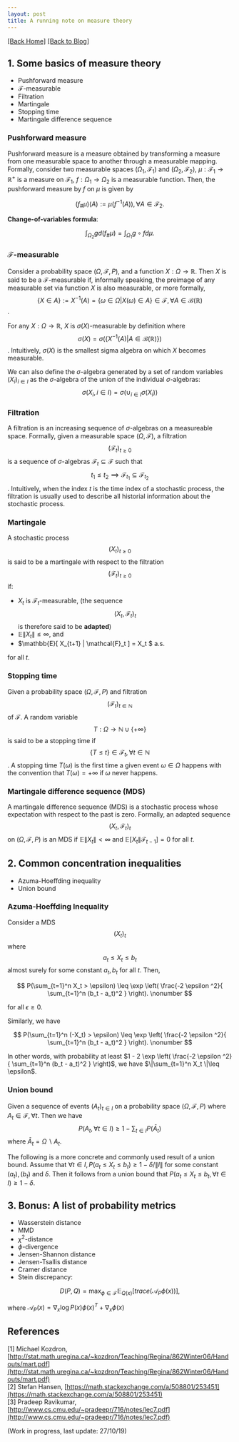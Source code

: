 ```yaml
---
layout: post
title: A running note on measure theory
---  
```

[[Back Home]](/)  [[Back to Blog]](/blogs/post) 


## 1. Some basics of measure theory   
* Pushforward measure   
* $\mathcal{F}$-measurable  
* Filtration  
* Martingale  
* Stopping time 
* Martingale difference sequence 

### Pushforward measure    

Pushforward measure is a measure obtained by transforming a measure from one measurable space to another through a measurable mapping. Formally, consider two measurable spaces $(\Omega_1, \mathcal{F}_1)$ and $(\Omega_2, \mathcal{F}_2)$, $\mu: \mathcal{F}_1 \rightarrow \mathbb{R}^{+}$ is a measure on $\mathcal{F}_1$, $f: \Omega_1 \rightarrow \Omega_2$ is a measurable function. Then, the pushforward measure by $f$ on $\mu$ is given by

$$
(f_{\#} \mu)(A) := \mu(f^{-1}(A)), \forall A \in \mathcal{F}_2. \nonumber
$$

**Change-of-variables formula**: 

$$
\int_{\Omega_2} g d(f_{\#} \mu) = \int_{\Omega_1} g \circ f d \mu. \nonumber
$$


### $\mathcal{F}$-measurable    
Consider a probability space $(\Omega, \mathcal{F}, P)$, and a function $X: \Omega \rightarrow \mathbb{R}$. Then $X$ is said to be a $\mathcal{F}$-measurable if, informally speaking, the preimage of any measurable set via function $X$ is also measurable, or more formally, $$\{X \in A\} := X^{-1}(A) = \{ \omega \in \Omega | X(\omega) \in A\} \in \mathcal{F}, \forall A \in \mathcal{B}(\mathbb{R})$$.

For any $X: \Omega \rightarrow \mathbb{R}$, $X$ is $\sigma(X)$-measurable by definition where 
$$\sigma(X) = \sigma(\{ X^{-1}(A) | A \in \mathcal{B}(\mathbb{R})\})$$. Intuitively, $\sigma(X)$ is the smallest sigma algebra on which $X$ becomes measurable. 

We can also define the $\sigma$-algebra generated by a set of random variables $(X_i)_{i \in I}$ as the $\sigma$-algebra of the union of the individual $\sigma$-algebras: $$\sigma(X_i, i \in I) = \sigma \left( \cup_{i \in I} \sigma(X_i) \right)$$


### Filtration   
A filtration is an increasing sequence of $\sigma$-algebras on a measureable space. Formally, given a measurable space $(\Omega, \mathcal{F})$, a filtration $$(\mathcal{F}_t )_{t \geq 0}$$ is a sequence of $\sigma$-algebras $\mathcal{F}_t \subseteq \mathcal{F}$  such that $$t_1 \leq t_2 \implies \mathcal{F}_{t_1} \subseteq \mathcal{F}_{t_2}$$. Intuitively, when the index $t$ is the time index of a stochastic process, the filtration is usually used to describe all historial information about the stochastic process.   


### Martingale   
A stochastic process $$(X_t)_{t\geq 0}$$ is said to be a martingale with respect to the filtration $$(\mathcal{F}_t)_{t \geq 0}$$ if: 
* $X_t$ is $\mathcal{F}_t$-measurable, (the sequence $$(X_t, \mathcal{F}_t)_{t}$$ is therefore said to be **adapted**)
* $\mathbb{E}  \| X_t \|  \leq \infty$, and
* $\mathbb{E}[ X_{t+1} \| \mathcal{F}_t  ] = X_t $ a.s.    

for all $t$. 

### Stopping time  

Given a probability space $(\Omega, \mathcal{F}, P)$ and filtration $$(\mathcal{F}_t)_{t \in \mathbb{N}}$$ of $\mathcal{F}$. A random variable $$T: \Omega \rightarrow \mathbb{N} \cup \{+\infty\}$$ is said to be a stopping time if $$\{ T \leq t\} \in \mathcal{F}_t, \forall t \in \mathbb{N}$$. A stopping time $T(\omega)$ is the first time a given event $\omega \in \Omega$ happens with the convention that $T(\omega) = +\infty$ if $\omega$ never happens. 

### Martingale difference sequence (MDS)  
A martingale difference sequence (MDS) is a stochastic process whose expectation with respect to the past is zero. Formally, an adapted sequence $$(X_t, \mathcal{F}_t)_{t}$$ on $(\Omega, \mathcal{F}, P)$ is an MDS if $\mathbb{E} \|X_t\| < \infty$ and $\mathbb{E}[X_t \| \mathcal{F}_{t-1}] = 0$ for all $t$. 

## 2. Common concentration inequalities  
* Azuma-Hoeffding inequality  
* Union bound  

### Azuma-Hoeffding Inequality  

Consider a MDS $$(X_t)_t$$ where $$a_t \leq X_t \leq b_t$$ almost surely for some constant $a_t, b_t$ for all $t$. Then, 

$$ P(\sum_{t=1}^n X_t > \epsilon) \leq \exp \left(  \frac{-2 \epsilon ^2}{  \sum_{t=1}^n (b_t - a_t)^2 } \right). \nonumber $$

for all $\epsilon \geq 0$. 

Similarly, we have  

$$ P(\sum_{t=1}^n (-X_t) > \epsilon) \leq \exp \left(  \frac{-2 \epsilon ^2}{  \sum_{t=1}^n (b_t - a_t)^2 } \right). \nonumber $$


In other words, with probability at least $1 - 2 \exp \left(  \frac{-2 \epsilon ^2}{  \sum_{t=1}^n (b_t - a_t)^2 } \right)$, we have $\|\sum_{t=1}^n X_t \|\leq \epsilon$.    

### Union bound   
Given a sequence of events $(A_t)_{t \in I}$ on a probability space $(\Omega, \mathcal{F}, P)$ where $A_t \in \mathcal{F}, \forall t$. Then we have 
$$P(A_t, \forall t \in I) \geq 1 - \sum_{t \in I} P(\bar{A}_t)$$ where $\bar{A}_t = \Omega \backslash A_t$. 

The following is a more concrete and commonly used result of a union bound. Assume that $\forall t \in I, P(a_t \leq X_t \leq b_t) \geq 1 - \delta / \|I\|$ for some constant $(a_t), (b_t)$ and $\delta$. Then it follows from a union bound that $P(a_t \leq X_t \leq b_t , \forall t \in I) \geq 1 - \delta$. 

## 3. Bonus: A list of probability metrics  

* Wasserstein distance 
* MMD 
* $\chi^2$-distance 
* $\phi$-divergence 
* Jensen-Shannon distance 
* Jensen-Tsallis distance
* Cramer distance 
* Stein discrepancy: 

$$
D(P,Q) = \max_{\phi \in \mathcal{F}} \mathbb{E}_{Q(x)}[trace(\mathcal{A}_P \phi(x))], \nonumber
$$  

where $\mathcal{A}_{P}(x) = \nabla_x \log P(x) \phi(x)^T + \nabla_x \phi(x)$


## References  
[1] Michael Kozdron, [http://stat.math.uregina.ca/~kozdron/Teaching/Regina/862Winter06/Handouts/mart.pdf](http://stat.math.uregina.ca/~kozdron/Teaching/Regina/862Winter06/Handouts/mart.pdf)   
[2] Stefan Hansen, [https://math.stackexchange.com/a/508801/253451](https://math.stackexchange.com/a/508801/253451)  
[3] Pradeep Ravikumar, [http://www.cs.cmu.edu/~pradeepr/716/notes/lec7.pdf](http://www.cs.cmu.edu/~pradeepr/716/notes/lec7.pdf)  

(Work in progress, last update: 27/10/19)